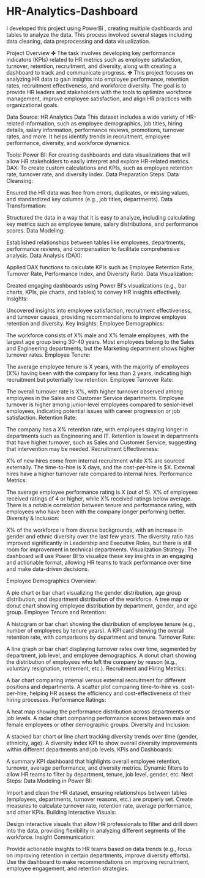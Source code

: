 # HR-Analytics-Dashboard
I developed this project using PowerBi , creating multiple dashboards and tables to analyze the data. This process involved several stages including data cleaning, data preprocessing and data visualization.

Project Overview ✤ The task involves developing key performance indicators (KPIs) related to HR metrics such as employee satisfaction, turnover, retention, recruitment, and diversity, along with creating a dashboard to track and communicate progress.
✤ This project focuses on analyzing HR data to gain insights into employee performance, retention rates, recruitment effectiveness, and workforce diversity. The goal is to provide HR leaders and stakeholders with the tools to optimize workforce management, improve employee satisfaction, and align HR practices with organizational goals.

Data Source: HR Analytics Data
This dataset includes a wide variety of HR-related information, such as employee demographics, job titles, hiring details, salary information, performance reviews, promotions, turnover rates, and more. It helps identify trends in recruitment, employee performance, diversity, and workforce dynamics.

Tools:
Power BI: For creating dashboards and data visualizations that will allow HR stakeholders to easily interpret and explore HR-related metrics.
DAX: To create custom calculations and KPIs, such as employee retention rate, turnover rate, and diversity index.
Data Preparation Steps:
Data Cleansing:

Ensured the HR data was free from errors, duplicates, or missing values, and standardized key columns (e.g., job titles, departments).
Data Transformation:

Structured the data in a way that it is easy to analyze, including calculating key metrics such as employee tenure, salary distributions, and performance scores.
Data Modeling:

Established relationships between tables like employees, departments, performance reviews, and compensation to facilitate comprehensive analysis.
Data Analysis (DAX):

Applied DAX functions to calculate KPIs such as Employee Retention Rate, Turnover Rate, Performance Index, and Diversity Ratio.
Data Visualization:

Created engaging dashboards using Power BI's visualizations (e.g., bar charts, KPIs, pie charts, and tables) to convey HR insights effectively.
Insights:

Uncovered insights into employee satisfaction, recruitment effectiveness, and turnover causes, providing recommendations to improve employee retention and diversity.
Key Insights:
Employee Demographics:

The workforce consists of X% male and X% female employees, with the largest age group being 30-40 years.
Most employees belong to the Sales and Engineering departments, but the Marketing department shows higher turnover rates.
Employee Tenure:

The average employee tenure is X years, with the majority of employees (X%) having been with the company for less than 2 years, indicating high recruitment but potentially low retention.
Employee Turnover Rate:

The overall turnover rate is X%, with higher turnover observed among employees in the Sales and Customer Service departments.
Employee turnover is higher among junior-level employees compared to senior-level employees, indicating potential issues with career progression or job satisfaction.
Retention Rate:

The company has a X% retention rate, with employees staying longer in departments such as Engineering and IT.
Retention is lowest in departments that have higher turnover, such as Sales and Customer Service, suggesting that intervention may be needed.
Recruitment Effectiveness:

X% of new hires come from internal recruitment while X% are sourced externally.
The time-to-hire is X days, and the cost-per-hire is $X. External hires have a higher turnover rate compared to internal hires.
Performance Metrics:

The average employee performance rating is X (out of 5). X% of employees received ratings of 4 or higher, while X% received ratings below average.
There is a notable correlation between tenure and performance rating, with employees who have been with the company longer performing better.
Diversity & Inclusion:

X% of the workforce is from diverse backgrounds, with an increase in gender and ethnic diversity over the last few years.
The diversity ratio has improved significantly in Leadership and Executive Roles, but there is still room for improvement in technical departments.
Visualization Strategy:
The dashboard will use Power BI to visualize these key insights in an engaging and actionable format, allowing HR teams to track performance over time and make data-driven decisions.

Employee Demographics Overview:

A pie chart or bar chart visualizing the gender distribution, age group distribution, and department distribution of the workforce.
A tree map or donut chart showing employee distribution by department, gender, and age group.
Employee Tenure and Retention:

A histogram or bar chart showing the distribution of employee tenure (e.g., number of employees by tenure years).
A KPI card showing the overall retention rate, with comparisons by department and tenure.
Turnover Rate:

A line graph or bar chart displaying turnover rates over time, segmented by department, job level, and employee demographics.
A donut chart showing the distribution of employees who left the company by reason (e.g., voluntary resignation, retirement, etc.).
Recruitment and Hiring Metrics:

A bar chart comparing internal versus external recruitment for different positions and departments.
A scatter plot comparing time-to-hire vs. cost-per-hire, helping HR assess the efficiency and cost-effectiveness of their hiring processes.
Performance Ratings:

A heat map showing the performance distribution across departments or job levels.
A radar chart comparing performance scores between male and female employees or other demographic groups.
Diversity and Inclusion:

A stacked bar chart or line chart tracking diversity trends over time (gender, ethnicity, age).
A diversity index KPI to show overall diversity improvements within different departments and job levels.
KPIs and Dashboards:

A summary KPI dashboard that highlights overall employee retention, turnover, average performance, and diversity metrics.
Dynamic filters to allow HR teams to filter by department, tenure, job level, gender, etc.
Next Steps:
Data Modeling in Power BI:

Import and clean the HR dataset, ensuring relationships between tables (employees, departments, turnover reasons, etc.) are properly set.
Create measures to calculate turnover rate, retention rate, average performance, and other KPIs.
Building Interactive Visuals:

Design interactive visuals that allow HR professionals to filter and drill down into the data, providing flexibility in analyzing different segments of the workforce.
Insight Communication:

Provide actionable insights to HR teams based on data trends (e.g., focus on improving retention in certain departments, improve diversity efforts).
Use the dashboard to make recommendations on improving recruitment, employee engagement, and retention strategies.



